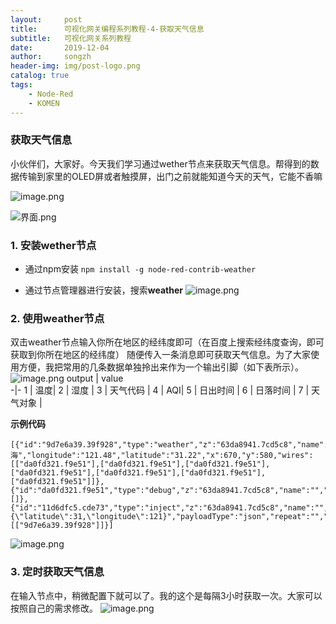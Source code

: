 ```yaml
---
layout:     post
title:      可视化网关编程系列教程-4-获取天气信息
subtitle:   可视化网关系列教程
date:       2019-12-04
author:     songzh
header-img: img/post-logo.png
catalog: true
tags:
    - Node-Red
    - KOMEN
---
```


### 获取天气信息

小伙伴们，大家好。今天我们学习通过wether节点来获取天气信息。帮得到的数据传输到家里的OLED屏或者触摸屏，出门之前就能知道今天的天气，它能不香嘛

![image.png](https://upload-images.jianshu.io/upload_images/3246153-55ad83fa621a5301.png?imageMogr2/auto-orient/strip%7CimageView2/2/w/1240)

![界面.png](https://upload-images.jianshu.io/upload_images/3246153-947e5ecbe6d6b287.png?imageMogr2/auto-orient/strip%7CimageView2/2/w/1240)



### 1. 安装wether节点
- 通过npm安装
`npm install -g node-red-contrib-weather`

- 通过节点管理器进行安装，搜索**weather**
![image.png](https://upload-images.jianshu.io/upload_images/3246153-d61c4eea6454af1c.png?imageMogr2/auto-orient/strip%7CimageView2/2/w/720)



### 2. 使用weather节点
双击weather节点输入你所在地区的经纬度即可（在百度上搜索经纬度查询，即可获取到你所在地区的经纬度）
随便传入一条消息即可获取天气信息。为了大家使用方便，我把常用的几条数据单独拎出来作为一个输出引脚（如下表所示）。
![image.png](https://upload-images.jianshu.io/upload_images/3246153-e608769047a4fda8.png?imageMogr2/auto-orient/strip%7CimageView2/2/w/1240)
output |  value  
-|-
 1 | 温度|
2 | 湿度 |
3 | 天气代码 |
4 | AQI|
5 | 日出时间 |
6 | 日落时间 |
7 | 天气对象 |

**示例代码**
```
[{"id":"9d7e6a39.39f928","type":"weather","z":"63da8941.7cd5c8","name":"上海","longitude":"121.48","latitude":"31.22","x":670,"y":580,"wires":[["da0fd321.f9e51"],["da0fd321.f9e51"],["da0fd321.f9e51"],["da0fd321.f9e51"],["da0fd321.f9e51"],["da0fd321.f9e51"],["da0fd321.f9e51"]]},{"id":"da0fd321.f9e51","type":"debug","z":"63da8941.7cd5c8","name":"","active":true,"tosidebar":true,"console":false,"tostatus":false,"complete":"true","targetType":"full","x":900,"y":600,"wires":[]},{"id":"11d6dfc5.cde73","type":"inject","z":"63da8941.7cd5c8","name":"","topic":"","payload":"{\"latitude\":31,\"longitude\":121}","payloadType":"json","repeat":"","crontab":"","once":false,"onceDelay":0.1,"x":410,"y":580,"wires":[["9d7e6a39.39f928"]]}]
```
![image.png](https://upload-images.jianshu.io/upload_images/3246153-c4675cf6e50177d5.png?imageMogr2/auto-orient/strip%7CimageView2/2/w/1240)



### 3. 定时获取天气信息

在输入节点中，稍微配置下就可以了。我的这个是每隔3小时获取一次。大家可以按照自己的需求修改。
![image.png](https://upload-images.jianshu.io/upload_images/3246153-914b3aba51d35fa9.png?imageMogr2/auto-orient/strip%7CimageView2/2/w/720)
